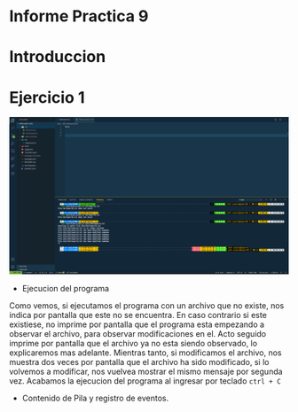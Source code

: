 # Informe Practica 9

# Introduccion

# Ejercicio 1

![Cap](Captura1.png)

* Ejecucion del programa

Como vemos, si ejecutamos el programa con un archivo que no existe, nos indica por pantalla que este no se encuentra. En caso contrario si este existiese, no imprime por pantalla que el programa esta empezando a observar el archivo, para observar modificaciones en el. Acto seguido imprime por pantalla que el archivo ya no esta siendo observado, lo explicaremos mas adelante. Mientras tanto, si modificamos el archivo, nos muestra dos veces por pantalla que el archivo ha sido modificado, si lo volvemos a modificar, nos vuelvea mostrar el mismo mensaje por segunda vez. Acabamos la ejecucion del programa al ingresar por teclado ```ctrl + C```

* Contenido de Pila y registro de eventos.